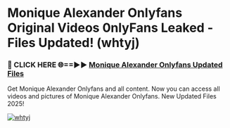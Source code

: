 # Monique Alexander Onlyfans Original Videos 0nlyFans Leaked - Files Updated! (whtyj)

<h3>🔴 CLICK HERE 🌐==►► <a href="https://tinyurl.com/2m67pmp6" rel="nofollow">Monique Alexander Onlyfans Updated Files</a></h3>

Get Monique Alexander Onlyfans and all content. Now you can access all videos and pictures of Monique Alexander Onlyfans. New Updated Files 2025!

[![whtyj](https://i.imgur.com/H4QAA4z.gif)](https://tinyurl.com/2m67pmp6)